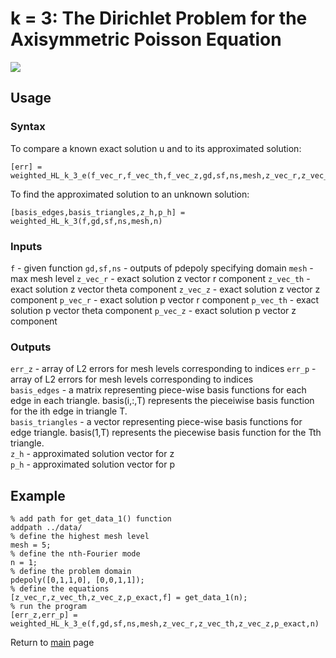 # k = 3: The Dirichlet Problem for the Axisymmetric Poisson Equation

<img src="https://render.githubusercontent.com/render/math?math=%5Cbegin%7Baligned%7D%0A%20%20%20%20%20%20%20%20%20%20%20%20%20%20%20%20-%20%5Ctext%7Bdiv%7D%5En_%7Brz%7D%20%5Ctext%7Bgrad%7D%5E%7Bn*%7D_%7Brz%7D%20u%20%26%3D%20f%20%26%26%5Ctext%7B%20in%20%7D%20%5COmega%2C%5C%5C%0A%20%20%20%20%20%20%20%20%20%20%20%20%20%20%20%20u%20%26%3D%200%20%26%26%5Ctext%7B%20on%20%7D%20%5CGamma_1.%0A%20%20%20%20%20%20%20%20%20%20%20%20%5Cend%7Baligned%7D">

## Usage

### Syntax
To compare a known exact solution u and to its approximated solution:
```
[err] = weighted_HL_k_3_e(f_vec_r,f_vec_th,f_vec_z,gd,sf,ns,mesh,z_vec_r,z_vec_th,z_vec_z,p_exact,n)
```
To find the approximated solution to an unknown solution:
```
[basis_edges,basis_triangles,z_h,p_h] = weighted_HL_k_3(f,gd,sf,ns,mesh,n)
```

### Inputs 
`f` - given function
`gd,sf,ns` - outputs of pdepoly specifying domain
`mesh` - max mesh level
`z_vec_r` - exact solution z vector r component
`z_vec_th` - exact solution z vector theta component
`z_vec_z` - exact solution z vector z component
`p_vec_r` - exact solution p vector r component
`p_vec_th` - exact solution p vector theta component
`p_vec_z` - exact solution p vector z component

### Outputs
`err_z` - array of L2 errors for mesh levels corresponding to indices
`err_p` - array of L2 errors for mesh levels corresponding to indices  
`basis_edges` - a matrix representing piece-wise basis functions for each edge in each triangle. basis(i,:,T) represents the pieceiwise basis function for the ith edge in triangle T.  
`basis_triangles` - a vector representing piece-wise basis functions for edge triangle. basis(1,T) represents the piecewise basis function for the Tth triangle.  
`z_h` - approximated solution vector for z  
`p_h` - approximated solution vector for p  

## Example
```
% add path for get_data_1() function
addpath ../data/
% define the highest mesh level
mesh = 5;
% define the nth-Fourier mode
n = 1;
% define the problem domain
pdepoly([0,1,1,0], [0,0,1,1]);
% define the equations
[z_vec_r,z_vec_th,z_vec_z,p_exact,f] = get_data_1(n);
% run the program
[err_z,err_p] = weighted_HL_k_3_e(f,gd,sf,ns,mesh,z_vec_r,z_vec_th,z_vec_z,p_exact,n)
```

Return to [main](../README.md) page
